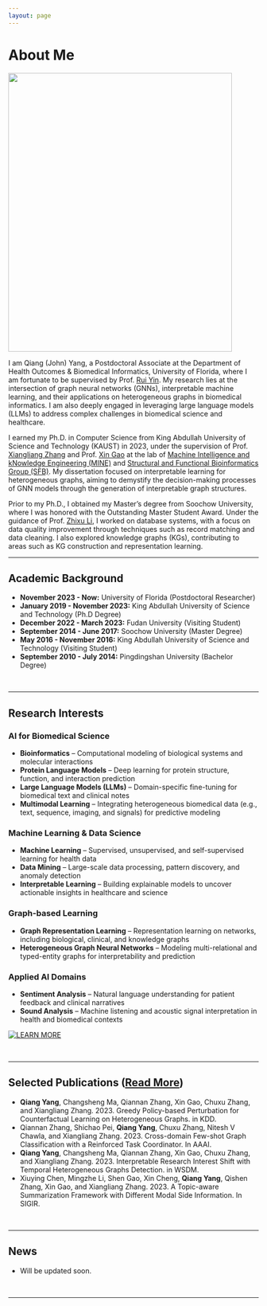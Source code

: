 ```yaml
---
layout: page
---
```


# About Me

<img src="https://gitdevqiang.github.io/Qiang_rr.jpg" class="floatpic" width="450" height="560">

I am Qiang (John) Yang, a Postdoctoral Associate at the Department of Health Outcomes & Biomedical Informatics, University of Florida, where I am fortunate to be supervised by Prof. [Rui Yin](https://rayin-saber.github.io/yinrui.github.io/). My research lies at the intersection of graph neural networks (GNNs), interpretable machine learning, and their applications on heterogeneous graphs in biomedical informatics. I am also deeply engaged in leveraging large language models (LLMs) to address complex challenges in biomedical science and healthcare.

I earned my Ph.D. in Computer Science from King Abdullah University of Science and Technology (KAUST) in 2023, under the supervision of Prof. [Xiangliang Zhang](https://sites.nd.edu/xiangliang-zhang/) and Prof. [Xin Gao](https://www.kaust.edu.sa/en/study/faculty/xin-gao) at the lab of [Machine Intelligence and kNowledge Engineering (MINE)](https://sites.nd.edu/xiangliang-zhang/) and [Structural and Functional Bioinformatics Group (SFB)](https://cemse.kaust.edu.sa/sfb). My dissertation focused on interpretable learning for heterogeneous graphs, aiming to demystify the decision-making processes of GNN models through the generation of interpretable graph structures.

Prior to my Ph.D., I obtained my Master’s degree from Soochow University, where I was honored with the Outstanding Master Student Award. Under the guidance of Prof. [Zhixu Li](https://sites.google.com/site/zhixuli), I worked on database systems, with a focus on data quality improvement through techniques such as record matching and data cleaning. I also explored knowledge graphs (KGs), contributing to areas such as KG construction and representation learning.
<br>

---

## Academic Background

- **November 2023 - Now:** University of Florida (Postdoctoral Researcher)
- **January 2019 - November 2023:** King Abdullah University of Science and Technology (Ph.D Degree)
- **December 2022 - March 2023:** Fudan University (Visiting Student)
- **September 2014 - June 2017:** Soochow University (Master Degree)
- **May 2016 - November 2016:** King Abdullah University of Science and Technology (Visiting Student)
- **September 2010 - July 2014:** Pingdingshan University (Bachelor Degree)

<br>

---

## Research Interests

### AI for Biomedical Science
- **Bioinformatics** – Computational modeling of biological systems and molecular interactions  
- **Protein Language Models** – Deep learning for protein structure, function, and interaction prediction  
- **Large Language Models (LLMs)** – Domain-specific fine-tuning for biomedical text and clinical notes  
- **Multimodal Learning** – Integrating heterogeneous biomedical data (e.g., text, sequence, imaging, and signals) for predictive modeling  

### Machine Learning & Data Science
- **Machine Learning** – Supervised, unsupervised, and self-supervised learning for health data  
- **Data Mining** – Large-scale data processing, pattern discovery, and anomaly detection  
- **Interpretable Learning** – Building explainable models to uncover actionable insights in healthcare and science  

### Graph-based Learning
- **Graph Representation Learning** – Representation learning on networks, including biological, clinical, and knowledge graphs  
- **Heterogeneous Graph Neural Networks** – Modeling multi-relational and typed-entity graphs for interpretability and prediction  

### Applied AI Domains
- **Sentiment Analysis** – Natural language understanding for patient feedback and clinical narratives  
- **Sound Analysis** – Machine listening and acoustic signal interpretation in health and biomedical contexts


[![LEARN MORE](https://img.shields.io/badge/LEARN_MORE-green.svg?style=for-the-badge)](https://qiangyangcs.github.io/interests)

<br>


---

## Selected Publications ([Read More](https://qiangyangcs.github.io/publications))
- **Qiang Yang**, Changsheng Ma, Qiannan Zhang, Xin Gao, Chuxu Zhang, and Xiangliang Zhang. 2023. Greedy Policy-based Perturbation for Counterfactual Learning on Heterogeneous Graphs. in KDD.
- Qiannan Zhang, Shichao Pei, **Qiang Yang**, Chuxu Zhang, Nitesh V Chawla, and Xiangliang Zhang. 2023. Cross-domain Few-shot Graph Classification with a Reinforced Task Coordinator. In AAAI.
- **Qiang Yang**, Changsheng Ma, Qiannan Zhang, Xin Gao, Chuxu Zhang, and Xiangliang Zhang. 2023. Interpretable Research Interest Shift with Temporal Heterogeneous Graphs Detection. in WSDM.
- Xiuying Chen, Mingzhe Li, Shen Gao, Xin Cheng, **Qiang Yang**, Qishen Zhang, Xin Gao, and Xiangliang Zhang. 2023. A Topic-aware Summarization Framework with Different Modal Side Information. In SIGIR.

<br>

---

<!---
## Skills
- Programming
  - Python, Java, C, C++
- Software
  - Latex, Matlab
- Language
  - English, Chinese

<br>

---
-->

## News

- Will be updated soon.
<!--- **Sep 2023：**Our works [DefenderIoT](https://fzuiot.site/) has been officially publicized by [Youth of FZU](https://mp.weixin.qq.com/s/MF2NJQtEHsVwsm8Ym-l7Gg).-->
<!--- **Aug 2023：**Happy to be awarded the FEPG Scholarship.-->
<!--- **May 2023：**Happy to be awarded the XiamenAir Scholarship.-->
<!--- **May 2023：**Collected the Finalist Award in MCM 2023.-->
<!--- **Jan 2023：**One paper accepted to ICAROB 2023, see you in Japan!-->
<!--- **Jun 2022：**Visiting Research Intern at Cambridge University, advised by [Prof. Pietro Liò](https://www.cl.cam.ac.uk/~pl219/ ).-->
<!-- - If you are interested in my works, please feel free to book an [[online talk with me](https://calendly.com/lancecai/meet-with-lance)].-->

<br>

---

<script src="/assets/js/vanilla-back-to-top.min.js"></script>
<script>addBackToTop()</script>

<br>
<script type="text/javascript" id="mapmyvisitors" src="//mapmyvisitors.com/map.js?d=7qnvyRmS5XW7eQYDY6kCD4F236A9oj9ETp9WBUpoGXw&cl=ffffff&w=a"></script>
